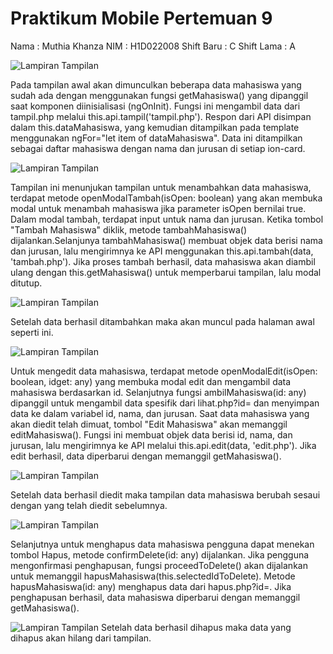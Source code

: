 # Praktikum Mobile Pertemuan 9

Nama : Muthia Khanza
NIM : H1D022008
Shift Baru : C
Shift Lama : A

![Lampiran Tampilan](awal.png)

Pada tampilan awal akan dimunculkan beberapa data mahasiswa yang sudah ada dengan menggunakan fungsi getMahasiswa() yang dipanggil saat komponen diinisialisasi (ngOnInit). Fungsi ini mengambil data dari tampil.php melalui this.api.tampil('tampil.php').
Respon dari API disimpan dalam this.dataMahasiswa, yang kemudian ditampilkan pada template menggunakan ngFor="let item of dataMahasiswa".
Data ini ditampilkan sebagai daftar mahasiswa dengan nama dan jurusan di setiap ion-card.

![Lampiran Tampilan](tambah.png)

Tampilan ini menunjukan tampilan untuk menambahkan data mahasiswa, terdapat metode openModalTambah(isOpen: boolean) yang akan membuka modal untuk menambah mahasiswa jika parameter isOpen bernilai true.
Dalam modal tambah, terdapat input untuk nama dan jurusan. Ketika tombol "Tambah Mahasiswa" diklik, metode tambahMahasiswa() dijalankan.Selanjunya tambahMahasiswa() membuat objek data berisi nama dan jurusan, lalu mengirimnya ke API menggunakan this.api.tambah(data, 'tambah.php'). Jika proses tambah berhasil, data mahasiswa akan diambil ulang dengan this.getMahasiswa() untuk memperbarui tampilan, lalu modal ditutup.

![Lampiran Tampilan](aftertambah.png)

Setelah data berhasil ditambahkan maka akan muncul pada halaman awal seperti ini.

![Lampiran Tampilan](edit.png)

Untuk mengedit data mahasiswa, terdapat metode openModalEdit(isOpen: boolean, idget: any) yang membuka modal edit dan mengambil data mahasiswa berdasarkan id. Selanjutnya fungsi ambilMahasiswa(id: any) dipanggil untuk mengambil data spesifik dari lihat.php?id= dan menyimpan data ke dalam variabel id, nama, dan jurusan. Saat data mahasiswa yang akan diedit telah dimuat, tombol "Edit Mahasiswa" akan memanggil editMahasiswa(). Fungsi ini membuat objek data berisi id, nama, dan jurusan, lalu mengirimnya ke API melalui this.api.edit(data, 'edit.php'). Jika edit berhasil, data diperbarui dengan memanggil getMahasiswa().

![Lampiran Tampilan](afteredit.png)

Setelah data berhasil diedit maka tampilan data mahasiswa berubah sesaui dengan yang telah diedit sebelumnya.

![Lampiran Tampilan](confirmdelete.png)

Selanjutnya untuk menghapus data mahasiswa pengguna dapat menekan tombol Hapus, metode confirmDelete(id: any) dijalankan. Jika pengguna mengonfirmasi penghapusan, fungsi proceedToDelete() akan dijalankan untuk memanggil hapusMahasiswa(this.selectedIdToDelete). Metode hapusMahasiswa(id: any) menghapus data dari hapus.php?id=. Jika penghapusan berhasil, data mahasiswa diperbarui dengan memanggil getMahasiswa().

![Lampiran Tampilan](afterdelete.png)
Setelah data berhasil dihapus maka data yang dihapus akan hilang dari tampilan.

